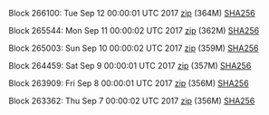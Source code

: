 Block 266100: Tue Sep 12 00:00:01 UTC 2017 [zip](https://transfer.sh/pPRLU/bootstrap.dat.20170912.zip) (364M) [SHA256](https://transfer.sh/BRh2A/sha256.txt)

Block 265544: Mon Sep 11 00:00:02 UTC 2017 [zip](https://transfer.sh/cdhpP/bootstrap.dat.20170911.zip) (362M) [SHA256](https://transfer.sh/O5XOh/sha256.txt)

Block 265003: Sun Sep 10 00:00:02 UTC 2017 [zip](https://transfer.sh/KlXvD/bootstrap.dat.20170910.zip) (359M) [SHA256](https://transfer.sh/m2Y0e/sha256.txt)

Block 264459: Sat Sep  9 00:00:01 UTC 2017 [zip](https://transfer.sh/CEWjF/bootstrap.dat.20170909.zip) (357M) [SHA256](https://transfer.sh/GdtHn/sha256.txt)

Block 263909: Fri Sep  8 00:00:01 UTC 2017 [zip](https://transfer.sh/Rj5nI/bootstrap.dat.20170908.zip) (356M) [SHA256](https://transfer.sh/U36hN/sha256.txt)

Block 263362: Thu Sep  7 00:00:02 UTC 2017 [zip](https://transfer.sh/cuRMP/bootstrap.dat.20170907.zip) (356M) [SHA256](https://transfer.sh/13vtMf/sha256.txt)

